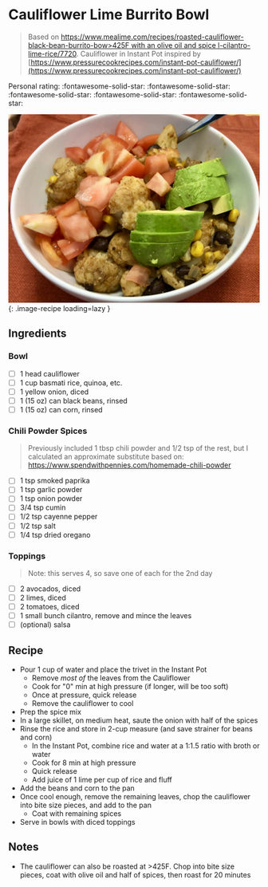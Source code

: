 # Cauliflower Lime Burrito Bowl

> Based on [https://www.mealime.com/recipes/roasted-cauliflower-black-bean-burrito-bow>425F with an olive oil and spice l-cilantro-lime-rice/7720](https://www.mealime.com/recipes/roasted-cauliflower-black-bean-burrito-bowl-cilantro-lime-rice/7720). Cauliflower in Instant Pot inspired by [https://www.pressurecookrecipes.com/instant-pot-cauliflower/](https://www.pressurecookrecipes.com/instant-pot-cauliflower/)

<!-- {cts} rating=5; (User can specify rating on scale of 1-5) -->

Personal rating: :fontawesome-solid-star: :fontawesome-solid-star: :fontawesome-solid-star: :fontawesome-solid-star: :fontawesome-solid-star:

<!-- {cte} -->

<!-- {cts} name_image=cauliflower_lime_burrito_bowl.jpeg; (User can specify image name) -->

![cauliflower_lime_burrito_bowl.jpeg](./cauliflower_lime_burrito_bowl.jpeg){: .image-recipe loading=lazy }

<!-- {cte} -->

## Ingredients

### Bowl

- [ ] 1 head cauliflower
- [ ] 1 cup basmati rice, quinoa, etc.
- [ ] 1 yellow onion, diced
- [ ] 1 (15 oz) can black beans, rinsed
- [ ] 1 (15 oz) can corn, rinsed

### Chili Powder Spices

> Previously included 1 tbsp chili powder and 1/2 tsp of the rest, but I calculated an approximate substitute based on: <https://www.spendwithpennies.com/homemade-chili-powder>

- [ ] 1 tsp smoked paprika
- [ ] 1 tsp garlic powder
- [ ] 1 tsp onion powder
- [ ] 3/4 tsp cumin
- [ ] 1/2 tsp cayenne pepper
- [ ] 1/2 tsp salt
- [ ] 1/4 tsp dried oregano

### Toppings

> Note: this serves 4, so save one of each for the 2nd day

- [ ] 2 avocados, diced
- [ ] 2 limes, diced
- [ ] 2 tomatoes, diced
- [ ] 1 small bunch cilantro, remove and mince the leaves
- [ ] (optional) salsa

## Recipe

- Pour 1 cup of water and place the trivet in the Instant Pot
    - Remove *most of* the leaves from the Cauliflower
    - Cook for "0" min at high pressure (if longer, will be too soft)
    - Once at pressure, quick release
    - Remove the cauliflower to cool
- Prep the spice mix
- In a large skillet, on medium heat, saute the onion with half of the spices
- Rinse the rice and store in 2-cup measure (and save strainer for beans and corn)
    - In the Instant Pot, combine rice and water at a 1:1.5 ratio with broth or water
    - Cook for 8 min at high pressure
    - Quick release
    - Add juice of 1 lime per cup of rice and fluff
- Add the beans and corn to the pan
- Once cool enough, remove the remaining leaves, chop the cauliflower into bite size pieces, and add to the pan
    - Coat with remaining spices
- Serve in bowls with diced toppings

## Notes

- The cauliflower can also be roasted at >425F. Chop into bite size pieces, coat with olive oil and half of spices, then roast for 20 minutes
